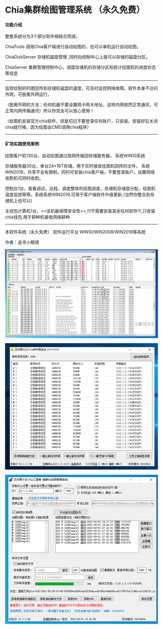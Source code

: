 # Chia集群绘图管理系统 （永久免费）

#### 功能介绍


整套系统分为3个部分软件相结合而成。

ChiaTools 调用Chia客户端进行自动绘图的，也可以单机运行自动绘图。

ChiaDiskServer 存储机磁盘管理 ,同时向控制中心上报可以存储的磁盘分区。

ChiaServer 集群管理控制中心，调度存储机的存储分区和统计绘图机的进度状态等信息

-------------------------------

监控绘制好的图回传到存储机磁盘的速度，可及时监控网络故障。软件本身不访问外网，可脱离外网运行，

（脱离外网的方法：任何机器不要设置网卡网关地址，这样内网依然正常通讯，可正常内网传输通讯）所以你完全可以放心使用！

（绘图机安装官方chia软件，但是切记不要登录任何账户，只安装，安装好后关闭chia就行咯，因为绘图会CMD调用chia程序）

-------------------------------
#### 矿场实践使用案例

绘图客户机130台，自动绘图通过局网传输回存储服务器。 系统WIN10系统

存储服务器30台，单台24*16T存储，用于实时接收绘图机回传的文件。 系统WIN2019，共享不会有限制，同时可安装chia客户端，不要登录账户，设置网络收割机可同时收割。

控制台1台，查看调试，远程，调度整体的绘图进度，存储机存储盘分配，绘图机温度监控等等。系统系统WIN2019,可用于客户端软件升级更新,(当然你整合到存储机上也可以)

主钱包计算机1台，<<该机器保障安全性>>,!!!不需要安装其余任何软件!!!,只安装chia钱包,用于耕种机接收网络耕种.


-------------------------------

本软件系统（永久免费）    软件运行平台 WIN10/WIN2008/WIN2019等系统

作者：追寻小眼镜


![ChiaServer](https://github.com/gujunsu/ChiaTools/blob/main/ChiaServer20210610142343.png?raw=true "ChiaServer20210610142343.png")

![ChiaDiskServer](https://github.com/gujunsu/ChiaTools/blob/main/ChiaDiskServer20210610142654.png?raw=true "ChiaDiskServer20210610142654.png")

![ChiaTools](https://github.com/gujunsu/ChiaTools/blob/main/ChiaTools20210601164353.png?raw=true "ChiaTools20210601164353.png")


